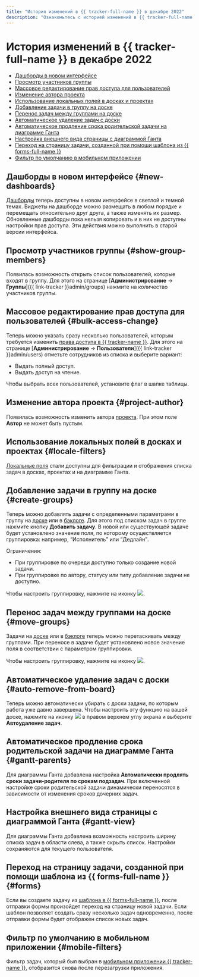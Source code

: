 ```yaml
---
title: "История изменений в {{ tracker-full-name }} в декабре 2022"
description: "Ознакомьтесь с историей изменений в {{ tracker-full-name }} за декабрь 2022."
---
```


# История изменений в {{ tracker-full-name }} в декабре 2022

* [Дашборды в новом интерфейсе](#new-dashboards)
* [Просмотр участников группы](#show-group-members)
* [Массовое редактирование прав доступа для пользователей](#bulk-access-change)
* [Изменение автора проекта](#project-author)
* [Использование локальных полей в досках и проектах](#locale-filters)
* [Добавление задачи в группу на доске](#create-groups)
* [Перенос задач между группами на доске](#move-groups)
* [Автоматическое удаление задач с доски](#auto-remove-from-board)
* [Автоматическое продление срока родительской задачи на диаграмме Ганта](#gantt-parents)
* [Настройка внешнего вида страницы с диаграммой Ганта](#gantt-view)
* [Переход на страницу задачи, созданной при помощи шаблона из {{ forms-full-name }}](#forms)
* [Фильтр по умолчанию в мобильном приложении](#mobile-filters)

## Дашборды в новом интерфейсе {#new-dashboards}

[Дашборды](../user/dashboard.md) теперь доступны в новом интерфейсе в светлой и темной темах. Виджеты на дашборде можно размещать в любом порядке и перемещать относительно друг друга, а также изменять их размер.
Обновленные дашборды пока нельзя копировать и в них не доступны настройки прав доступа. Эти действия можно выполнить в старой версии интерфейса.

## Просмотр участников группы {#show-group-members}

Появилась возможность открыть список пользователей, которые входят в группу. Для этого на странице [**Администрирование** → **Группы**]({{ link-tracker }}admin/groups) нажмите на количество участников группы.

## Массовое редактирование прав доступа для пользователей {#bulk-access-change}

Теперь можно указать сразу несколько пользователей, которым требуется изменить [права доступа в {{ tracker-name }}](../access.md). Для этого на странице [**Администрирование** → **Пользователи**]({{ link-tracker }}admin/users) отметьте сотрудников из списка и выберите вариант:
* Выдать полный доступ.
* Выдать доступ на чтение.

Чтобы выбрать всех пользователей, установите флаг в шапке таблицы. 

## Изменение автора проекта {#project-author}

Появилась возможность изменить автора [проекта](../manager/project-new.md). При этом поле **Автор** не может быть пустым.

## Использование локальных полей в досках и проектах {#locale-filters}

[Локальные поля](../local-fields.md) стали доступны для фильтрации и отображения списка задач в досках, проектах и на диаграмме Ганта.

## Добавление задачи в группу на доске {#create-groups}

Теперь можно добавлять задачи с определенными параметрами в группу на [доске](../manager/agile-new.md) или в [бэклоге](../manager/backlog.md). Для этого под списком задач в группе нажмите кнопку **Добавить задачу**. В новой или существующей задаче будет установлено значение поля, по которому осуществляется группировка: например, <q>Исполнитель</q> или <q>Дедлайн</q>. 

Ограничения:
* При группировке по очереди доступно только создание новой задачи.
* При группировке по автору, статусу или типу добавление задачи не доступно.

Чтобы настроить группировку, нажмите на иконку ![](../../_assets/tracker/svg/group.svg).

## Перенос задач между группами на доске {#move-groups}

Задачи на [доске](../manager/agile-new.md) или в [бэклоге](../manager/backlog.md) теперь можно перетаскивать между группами. При переносе в задаче будет установлено новое значение поля в соответствии с параметром группировки. 

Чтобы настроить группировку, нажмите на иконку ![](../../_assets/tracker/svg/group.svg).

## Автоматическое удаление задач с доски {#auto-remove-from-board}

Теперь можно автоматически убирать с доски задачи, по которым работа уже давно завершена. Чтобы настроить эту функцию на вашей доске, нажмите на иконку ![](../../_assets/horizontal-ellipsis.svg) в правом верхнем углу экрана и выберите **Автоудаление задач**.

## Автоматическое продление срока родительской задачи на диаграмме Ганта {#gantt-parents}

Для диаграммы Ганта добавлена настройка **Автоматически продлять сроки задачи-родителя по срокам подзадач**. При включенной настройке сроки родительской задачи динамически переносятся в зависимости от изменения сроков дочерних задач.

## Настройка внешнего вида страницы с диаграммой Ганта {#gantt-view}

Для диаграммы Ганта добавлена возможность настроить ширину списка задач в области слева, а также скрыть список. Настройки сохраняются для текущего пользователя.

## Переход на страницу задачи, созданной при помощи шаблона из {{ forms-full-name }} {#forms}

Если вы создаете задачу из [шаблона в {{ forms-full-name }}](../user/forms-template.md), после отправки формы произойдет переход на страницу новой задачи. Если шаблон позволяет создать сразу несколько задач одновременно, после отправки формы будет отображен список новых задач.

## Фильтр по умолчанию в мобильном приложении {#mobile-filters}

Фильтр задач, который был выбран в [мобильном приложении {{ tracker-name }}](../mobile.md), отобразится снова после перезагрузки приложения.
